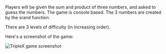 Players will be given the sum and product of three numbers, and asked to guess the numbers.
The game is console based.
The 3 numbers are created by the srand function.

There are 3 levels of difficulty (in increasing order).

Here's a screenshot of the game:

![TripleX game screenshot]()